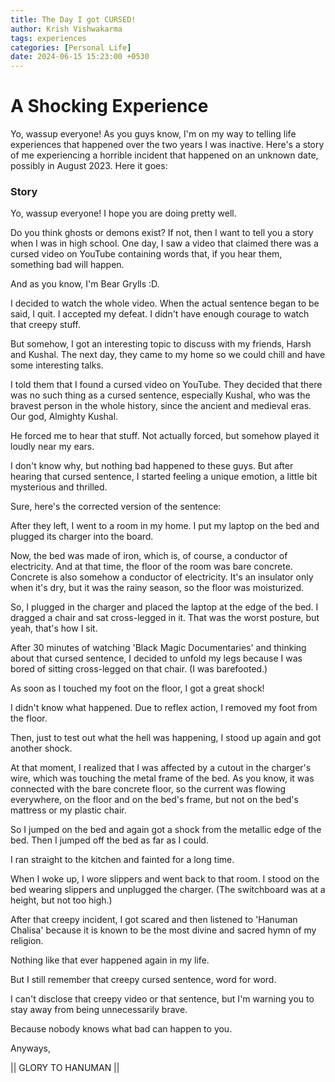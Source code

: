 ```yaml
---
title: The Day I got CURSED!
author: Krish Vishwakarma
tags: experiences
categories: [Personal Life]
date: 2024-06-15 15:23:00 +0530
---
```


# A Shocking Experience

Yo, wassup everyone! As you guys know, I'm on my way to telling life experiences that happened over the two years I was inactive. Here's a story of me experiencing a horrible incident that happened on an unknown date, possibly in August 2023. Here it goes:

### Story

Yo, wassup everyone! I hope you are doing pretty well.

Do you think ghosts or demons exist? If not, then I want to tell you a story when I was in high school. One day, I saw a video that claimed there was a cursed video on YouTube containing words that, if you hear them, something bad will happen.

And as you know, I'm Bear Grylls :D.

I decided to watch the whole video. When the actual sentence began to be said, I quit. I accepted my defeat. I didn't have enough courage to watch that creepy stuff.

But somehow, I got an interesting topic to discuss with my friends, Harsh and Kushal. The next day, they came to my home so we could chill and have some interesting talks.

I told them that I found a cursed video on YouTube. They decided that there was no such thing as a cursed sentence, especially Kushal, who was the bravest person in the whole history, since the ancient and medieval eras. Our god, Almighty Kushal.

He forced me to hear that stuff. Not actually forced, but somehow played it loudly near my ears.

I don't know why, but nothing bad happened to these guys. But after hearing that cursed sentence, I started feeling a unique emotion, a little bit mysterious and thrilled.

Sure, here's the corrected version of the sentence:

After they left, I went to a room in my home.
I put my laptop on the bed and plugged its charger into the board.

Now, the bed was made of iron, which is, of course, a conductor of electricity. And at that time, the floor of the room was bare concrete. Concrete is also somehow a conductor of electricity. It's an insulator only when it's dry, but it was the rainy season, so the floor was moisturized.

So, I plugged in the charger and placed the laptop at the edge of the bed. I dragged a chair and sat cross-legged in it. That was the worst posture, but yeah, that's how I sit.

After 30 minutes of watching 'Black Magic Documentaries' and thinking about that cursed sentence, I decided to unfold my legs because I was bored of sitting cross-legged on that chair. (I was barefooted.)

As soon as I touched my foot on the floor, I got a great shock!

I didn't know what happened. Due to reflex action, I removed my foot from the floor.

Then, just to test out what the hell was happening, I stood up again and got another shock.

At that moment, I realized that I was affected by a cutout in the charger's wire, which was touching the metal frame of the bed. As you know, it was connected with the bare concrete floor, so the current was flowing everywhere, on the floor and on the bed's frame, but not on the bed's mattress or my plastic chair.

So I jumped on the bed and again got a shock from the metallic edge of the bed. Then I jumped off the bed as far as I could.

I ran straight to the kitchen and fainted for a long time.

When I woke up, I wore slippers and went back to that room. I stood on the bed wearing slippers and unplugged the charger. (The switchboard was at a height, but not too high.)

After that creepy incident, I got scared and then listened to 'Hanuman Chalisa' because it is known to be the most divine and sacred hymn of my religion.

Nothing like that ever happened again in my life.

But I still remember that creepy cursed sentence, word for word.

I can't disclose that creepy video or that sentence, but I'm warning you to stay away from being unnecessarily brave.

Because nobody knows what bad can happen to you.

Anyways,

|| GLORY TO HANUMAN ||
